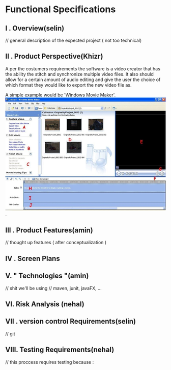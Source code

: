 # Functional Specifications

## I . Overview(selin)
// general description of the expected project ( not too technical)

## II . Product Perspective(Khizr)
A per the costumers requirements the software is a video creator that has the ability the stitch and synchronize multiple video files. It also should allow for a certain amount of audio editing and give the user the choice of which format they would like to export the new video file as.

A simple example would be 'Windows Movie Maker'.
![back](/resources/images/Windowsmm.jpg)
.
## III . Product Features(amin)
// thought up features ( after conceptualization )

## IV . Screen Plans

## V. " Technologies "(amin)
// shit we'll be using
// maven, junit, javaFX, ...

## VI. Risk Analysis (nehal)


## VII . version control Requirements(selin)
// git

## VIII. Testing Requirements(nehal)
// this proccess requires testing because :
